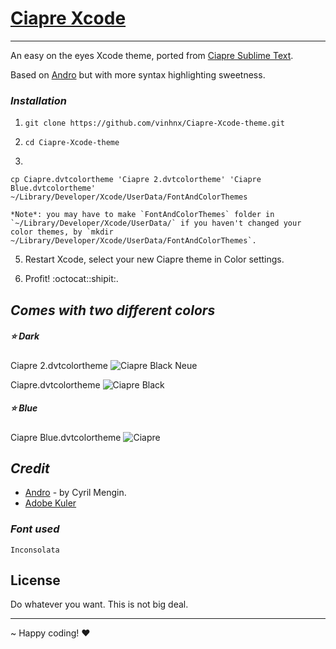 # [Ciapre Xcode](http://vinhnx.github.com/Ciapre-Xcode-theme)

***

An easy on the eyes Xcode theme, ported from [Ciapre Sublime Text](https://github.com/vinhnx/Ciapre.tmTheme/).

Based on [Andro](https://github.com/cyrilmengin/andro) but with more syntax highlighting sweetness.

### *Installation* ###

1. `git clone https://github.com/vinhnx/Ciapre-Xcode-theme.git`

2. `cd Ciapre-Xcode-theme`

3. 
```
cp Ciapre.dvtcolortheme 'Ciapre 2.dvtcolortheme' 'Ciapre Blue.dvtcolortheme' ~/Library/Developer/Xcode/UserData/FontAndColorThemes
```

    *Note*: you may have to make `FontAndColorThemes` folder in `~/Library/Developer/Xcode/UserData/` if you haven't changed your color themes, by `mkdir ~/Library/Developer/Xcode/UserData/FontAndColorThemes`.

5. Restart Xcode, select your new Ciapre theme in Color settings.

6. Profit! :octocat::shipit:.

## *Comes with two different colors*  ##

##### :star: Dark

Ciapre 2.dvtcolortheme
![Ciapre Black Neue](https://f.cloud.github.com/assets/1097578/415653/2ffff682-ac3a-11e2-8f35-ae1bec42c568.png)

Ciapre.dvtcolortheme
![Ciapre Black](https://f.cloud.github.com/assets/1097578/415654/3009f0ec-ac3a-11e2-9271-e2e681d05795.png)

##### :star: Blue

Ciapre Blue.dvtcolortheme
![Ciapre](https://f.cloud.github.com/assets/1097578/415696/ae26d15c-ac3a-11e2-8fc7-56a3641993e1.png)

## *Credit* ##

+ [Andro](https://github.com/cyrilmengin/andro) - by Cyril Mengin.
+ [Adobe Kuler](https://kuler.adobe.com/#themeID/2320307)

### *Font used* ###

`Inconsolata`

## License ##

Do whatever you want. This is not big deal.

***

~ Happy coding! ♥

